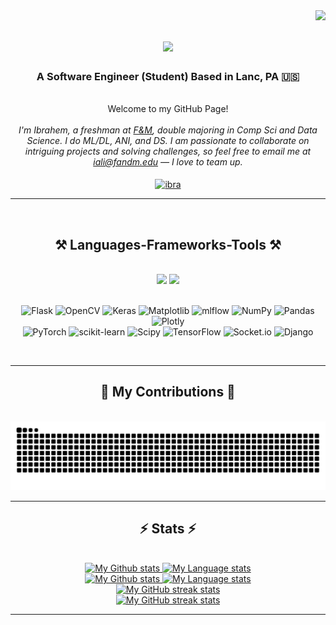 <img align="right" src="https://visitor-badge.laobi.icu/badge?page_id=iibrahemali.iibrahemali" />

<h1 align="center">
    <img src="https://readme-typing-svg.herokuapp.com/?font=Righteous&size=35&center=true&vCenter=true&width=500&height=70&duration=4000&lines=Hey+There!+👋;+I'm+Ibrahem+Ali!;" />
</h1>

<h3 align="center"> A Software Engineer (Student) Based in Lanc, PA 🇺🇸 </h3>

<br/>

<div align="center">
Welcome to my GitHub Page!
<br>
<br>
 <i>
I'm Ibrahem, a freshman at <a href="https://www.fandm.edu"> F&M</a>, double majoring in Comp Sci and Data Science. I do ML/DL, ANI, and DS. I am passionate to collaborate on intriguing projects and solving challenges, so feel free to email me at <a href="mailto:iali@fandm.edu"> iali@fandm.edu</a> — I love to team up.
 </i>
 </div>

<br>

<div align="center"> 
  </a>
  <a href="https://linkedin.com/in/ibrahemalii/" target="blank"><img align="center" src="https://raw.githubusercontent.com/rahuldkjain/github-profile-readme-generator/master/src/images/icons/Social/linked-in-alt.svg" alt="ibra" height="30" width="40" /></a>
</div>

 <hr/>
<br>

<h2 align="center">⚒️ Languages-Frameworks-Tools ⚒️</h2>
<br/>
<div align="center">
    <img src="https://skillicons.dev/icons?i=python,java,js,html,css,ruby,cpp,mysql,latex,r,matlab" />
    <img src="https://skillicons.dev/icons?i=vscode,pycharm,linux,firebase,figma,idea,git,aws,ai,notion,ps,blender" /><br><br>

![Flask](https://img.shields.io/badge/flask-%23000.svg?style=flat&logo=flask&logoColor=white) 
![OpenCV](https://img.shields.io/badge/opencv-%23white.svg?style=flat&logo=opencv&logoColor=white) 
![Keras](https://img.shields.io/badge/Keras-%23D00000.svg?style=flat&logo=Keras&logoColor=white) 
![Matplotlib](https://img.shields.io/badge/Matplotlib-%23ffffff.svg?style=flat&logo=Matplotlib&logoColor=black) 
![mlflow](https://img.shields.io/badge/mlflow-%23d9ead3.svg?style=flat&logo=numpy&logoColor=blue) 
![NumPy](https://img.shields.io/badge/numpy-%23013243.svg?style=flat&logo=numpy&logoColor=white) 
![Pandas](https://img.shields.io/badge/pandas-%23150458.svg?style=flat&logo=pandas&logoColor=white) 
![Plotly](https://img.shields.io/badge/Plotly-%233F4F75.svg?style=flat&logo=plotly&logoColor=white) 
<br>
![PyTorch](https://img.shields.io/badge/PyTorch-%23EE4C2C.svg?style=flat&logo=PyTorch&logoColor=white) 
![scikit-learn](https://img.shields.io/badge/scikit--learn-%23F7931E.svg?style=flat&logo=scikit-learn&logoColor=white) 
![Scipy](https://img.shields.io/badge/SciPy-%230C55A5.svg?style=flat&logo=scipy&logoColor=%white) 
![TensorFlow](https://img.shields.io/badge/TensorFlow-%23FF6F00.svg?style=flat&logo=TensorFlow&logoColor=white) 
![Socket.io](https://img.shields.io/badge/Socket.io-black?style=flat&logo=socket.io&badgeColor=010101) 
![Django](https://img.shields.io/badge/django-%23092E20.svg?style=flat&logo=django&logoColor=white)

</div>
<br/>

<hr/>

<div align="center">
  <h2>🐍 My Contributions 🐍</h2>
  <br>
  <img alt="snake eating my contributions" src="https://raw.githubusercontent.com/iibrahemali/iibrahemali/output/github-contribution-grid-snake.svg" />
  
<br>
</div>

<hr/>

<h2 align="center">⚡ Stats ⚡</h2>
<br>

<!-- GRS (Light Mode) -->
<div align="center"> 
  <a href="https://github.com/iibrahemali#gh-light-mode-only">
    <img
      src="https://github-readme-stats-steel-omega.vercel.app/api?username=iibrahemali&show_icons=true&include_all_commits=true&count_private=true&hide_border=true&number_format=long&rank_icon=percentile&show=reviews,discussions_started,discussions_answered,#gh-light-mode-only"
      alt="My Github stats"
      height="370"
    />
  </a>
  <a href="https://github.com/iibrahemali#gh-light-mode-only">
    <img
      src="https://github-readme-stats-steel-omega.vercel.app/api/top-langs/?username=iibrahemali&layout=donut-vertical&hide_border=true&langs_count=10#gh-light-mode-only"
      alt="My Language stats"
      height="300"
    />
  </a>
</div>

<!-- GRS (Dark Mode) -->
<div align="center"> 
  <a href="https://github.com/iibrahemali#gh-dark-mode-only">
    <img
      src="https://github-readme-stats-steel-omega.vercel.app/api?username=iibrahemali&show_icons=true&include_all_commits=true&icon_color=2d77dc&title_color=2d77dc&text_color=ffffff&bg_color=0d1117&hide_border=true&number_format=long&rank_icon=percentile&show=reviews,discussions_started,discussions_answered,#gh-dark-mode-only"
      alt="My Github stats"
      height="370"
    />
  </a>
  <a href="https://github.com/iibrahemali#gh-dark-mode-only">
    <img
      src="https://github-readme-stats-steel-omega.vercel.app/api/top-langs/?username=iibrahemali&layout=pie&icon_color=2d77dc&title_color=2d77dc&text_color=ffffff&bg_color=0d1117&hide_border=true&langs_count=10#gh-dark-mode-only"
      alt="My Language stats"
      height="300"
    />
  </a>
</div>

<!-- Streal stats (Light mode) -->
<div align="center">
  <a href="https://github.com/iibrahemali#gh-light-mode-only">
    <img
       src="https://github-readme-streak-stats-phi-opal.vercel.app/?user=iibrahemali&locale=en&type=svg&hide_border=true&fire=2d77dc&ring=2d77dc&currStreakLabel=000000"
       alt="My GitHub streak stats"
     />
  </a>
</div>


<!-- Streal stats (Dark mode) -->
<div align="center">
  <a href="https://github.com/iibrahemali#gh-dark-mode-only">
    <img
       src="https://github-readme-streak-stats-phi-opal.vercel.app/?user=iibrahemali&background=0d1117&currStreakNum=ffffff&sideNums=ffffff&currStreakLabel=ffffff&sideLabels=ffffff&dates=ffffff&fire=2d77dc&ring=2d77dc&locale=en&type=svg&hide_border=true"
       alt="My GitHub streak stats"
     />
  </a>
</div>
<div align="left">
</div>
<hr/>
<br/>
